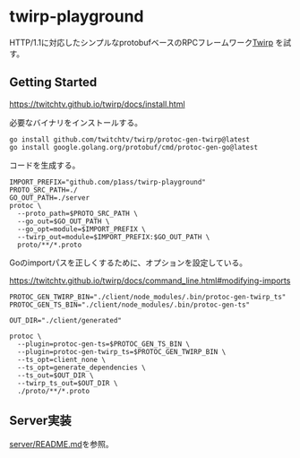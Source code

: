 # twirp-playground

HTTP/1.1に対応したシンプルなprotobufベースのRPCフレームワーク[Twirp](https://twitchtv.github.io/twirp/docs/intro.html) を試す。

## Getting Started

https://twitchtv.github.io/twirp/docs/install.html

必要なバイナリをインストールする。

```shell
go install github.com/twitchtv/twirp/protoc-gen-twirp@latest
go install google.golang.org/protobuf/cmd/protoc-gen-go@latest
```

コードを生成する。

```shell
IMPORT_PREFIX="github.com/p1ass/twirp-playground"
PROTO_SRC_PATH=./
GO_OUT_PATH=./server
protoc \
  --proto_path=$PROTO_SRC_PATH \
  --go_out=$GO_OUT_PATH \
  --go_opt=module=$IMPORT_PREFIX \
  --twirp_out=module=$IMPORT_PREFIX:$GO_OUT_PATH \
  proto/**/*.proto
```

Goのimportパスを正しくするために、オプションを設定している。

https://twitchtv.github.io/twirp/docs/command_line.html#modifying-imports

```shell
PROTOC_GEN_TWIRP_BIN="./client/node_modules/.bin/protoc-gen-twirp_ts"
PROTOC_GEN_TS_BIN="./client/node_modules/.bin/protoc-gen-ts"

OUT_DIR="./client/generated"

protoc \
  --plugin=protoc-gen-ts=$PROTOC_GEN_TS_BIN \
  --plugin=protoc-gen-twirp_ts=$PROTOC_GEN_TWIRP_BIN \
  --ts_opt=client_none \
  --ts_opt=generate_dependencies \
  --ts_out=$OUT_DIR \
  --twirp_ts_out=$OUT_DIR \
  ./proto/**/*.proto
```

## Server実装

[server/README.md](server/README.md)を参照。